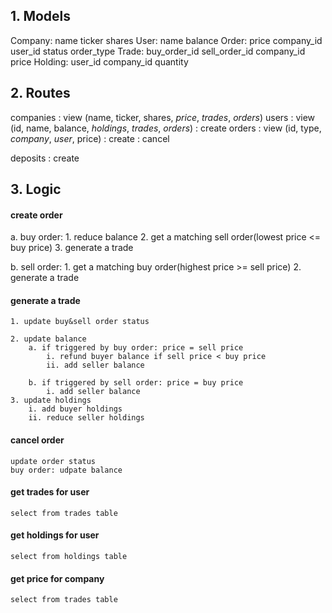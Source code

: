 ## 1. Models
Company:
	name
	ticker
	shares
User:
	name
	balance
Order:
	price
	<!-- actual_price -->
	company_id
	user_id
	status
	order_type
Trade:
	buy_order_id
	sell_order_id
	company_id
	price
Holding:
	user_id
	company_id
	quantity
	<!-- virtual_quantity -->

## 2. Routes
companies	: view (name, ticker, shares, *price*, *trades*, *orders*)
users		: view (id, name, balance, *holdings*, *trades*, *orders*) 
			: create
orders		: view (id, type, *company*, *user*, price)
			: create
			: cancel


deposits	: create

## 3. Logic

#### create order
<!-- 1 share for each order -->
a. buy order:
	<!-- check balance -->
	1. reduce balance
	2. get a matching sell order(lowest price <= buy price)
	3. generate a trade

b. sell order:
	<!-- check holdings -->
	1. get a matching buy order(highest price >= sell price)
	2. generate a trade

#### generate a trade
	1. update buy&sell order status

	2. update balance
		a. if triggered by buy order: price = sell price
			i. refund buyer balance if sell price < buy price
			ii. add seller balance

		b. if triggered by sell order: price = buy price
			i. add seller balance
	3. update holdings
		i. add buyer holdings
		ii. reduce seller holdings

#### cancel order
	update order status
	buy order: udpate balance

#### get trades for user
	select from trades table

#### get holdings for user
	select from holdings table

#### get price for company
	select from trades table



